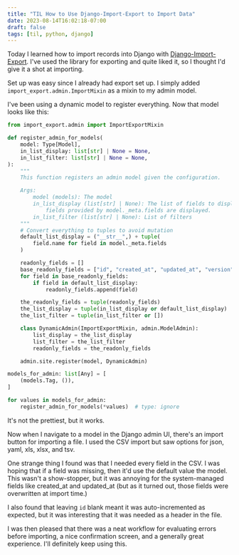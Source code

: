 ```yaml
---
title: "TIL How to Use Django-Import-Export to Import Data"
date: 2023-08-14T16:02:18-07:00
draft: false
tags: [til, python, django]
---
```



Today I learned how to import records into Django with [Django-Import-Export](https://django-import-export.readthedocs.io/). I've used the library for exporting and quite liked it, so I thought I'd give it a shot at importing.

Set up was easy since I already had export set up. I simply added `import_export.admin.ImportMixin` as a mixin to my admin model.

I've been using a dynamic model to register everything. Now that model looks like this:

```python
from import_export.admin import ImportExportMixin

def register_admin_for_models(
    model: Type[Model],
    in_list_display: list[str] | None = None,
    in_list_filter: list[str] | None = None,
):
    """
    This function registers an admin model given the configuration.

    Args:
        model (models): The model
        in_list_display (list[str] | None): The list of fields to display in the admin UI. If None, then all
            fields provided by model._meta.fields are displayed.
        in_list_filter (list[str] | None): List of filters
    """
    # Convert everything to tuples to avoid mutation
    default_list_display = ("__str__",) + tuple(
        field.name for field in model._meta.fields
    )

    readonly_fields = []
    base_readonly_fields = ["id", "created_at", "updated_at", "version"]
    for field in base_readonly_fields:
        if field in default_list_display:
            readonly_fields.append(field)

    the_readonly_fields = tuple(readonly_fields)
    the_list_display = tuple(in_list_display or default_list_display)
    the_list_filter = tuple(in_list_filter or [])

    class DynamicAdmin(ImportExportMixin, admin.ModelAdmin):
        list_display = the_list_display
        list_filter = the_list_filter
        readonly_fields = the_readonly_fields

    admin.site.register(model, DynamicAdmin)

models_for_admin: list[Any] = [
    (models.Tag, ()),
]

for values in models_for_admin:
    register_admin_for_models(*values)  # type: ignore
```

It's not the prettiest, but it works.

Now when I navigate to a model in the Django admin UI, there's an import button for importing a file. I used the CSV import but saw options for json, yaml, xls, xlsx, and tsv.

One strange thing I found was that I needed every field in the CSV. I was hoping that if a field was missing, then it'd use the default value the model. This wasn't a show-stopper, but it was annoying for the system-managed fields like created_at and updated_at (but as it turned out, those fields were overwritten at  import time.)

I also found that leaving `id` blank meant it was auto-incremented as expected, but it was interesting that it was needed as a header in the file.

I was then pleased that there was a neat workflow for evaluating errors before importing, a nice confirmation screen, and a generally great experience. I'll definitely keep using this.